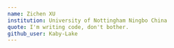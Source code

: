 ```yaml
---
name: Zichen XU
institution: University of Nottingham Ningbo China
quote: I'm writing code, don't bother.
github_user: Kaby-Lake
---
```

